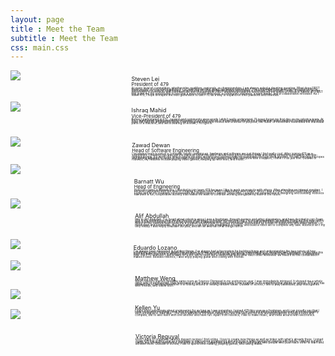 ```yaml
---
layout: page
title : Meet the Team
subtitle : Meet the Team
css: main.css
---
```


<div class="profilebox sectioncontent5">
    <div style="display: flex;">
        <div class="biocircle" style="width: 160%;">
            <img src="./steven.JPG" align="left">
        </div>
        <p class="biotext" style="font-size:0.65em; line-height:100%; margin-left:10%">Steven Lei<br>
            <small>President of 479</small>
            <br>
            <small style="font-size:0.5em; line-height:50%;">At every level of competition, whether it be qualifiers, regionals, or championships, I am always asked a daunting question: 
            What does FIRST mean to you? For me, participating in FTC over the last four years has meant opportunity. 
            The competition has given me the opportunity to demonstrate my love for engineering, whether that be through the cardboard prototypes or intricate CAD designs I make. 
            It has given me the opportunity to contribute and communicate with thousands of FIRST students around the world beyond the scope of robotics. 
            Above all, FIRST has given me the opportunity to become a more holistic individual: a community volunteer, a team leader, and a collaborative innovator. 
            As I leave 479, I hope to inspire the next generation to use FTC as a way to expand on their passions and interests.
            </small>
        </p>
    </div>
    <div style="display: flex; margin-top: 0%">
        <div class="biocircle" style="width: 95%;">
            <img src="./ish.png" align="left">
        </div>
        <p class="biotext" style="font-size:0.65em; line-height:100%; margin-left:10.5%">Ishraq Mahid<br> 
            <small>Vice-President of 479</small>
            <br>
            <small style="font-size:0.5em; line-height:50%;">Before I participated in FTC, passion and community were words I didn’t really understand. 
            I’ll never forget my first day on my robotics team. 
            At first I watched as teammates worked together to screw in pieces of a mechanism and as the programmer typed away on his laptop 
            while others reset the field for another test drive. 
            Everything and everyone moved with a sense of purpose; the flutter of movement resembled the individual parts of a machine, and like a bearing on a shaft,
             I fit right in.
            </small>
        </p>
    </div>
    <div style="display: flex; margin-top: 2%">
        <div class="biocircle" style="width: 120%;">
            <img src="./Zawad2.JPG" align="left">
        </div>
        <p class="biotext" style="font-size:0.65em; line-height:100%; margin-left:11.5%">Zawad Dewan<br> 
            <small>Head of Software Engineering</small>
            <br>
            <small style="font-size:0.5em; line-height:50%;">I've always been a sort of a computer fanatic growing up, hardware and software are just things I find really cool. 
            After joining 479 as a sophomore, I realized this was just the place to foster the skills I would need going forward while also doing something enjoyable
            with like-minded people. It's worth the time to spend the time working and learning with my teammates through thick and thin. 
            I'm still learning the ropes and getting adjusted to being on the team now that school is in person, but with everyone else's support, I think I'll do just fine. 
            Outside of robotics, my hobbies include playing video games, keeping up with tech, and music.
            </small>
        </p>
    </div>
    <div style="display: flex; margin-top: 2%">
        <div class="biocircle" style="width: 105%">
            <img src="./Barnatt.JPG" align="left" style="margin-top:-10%; margin-bottom:-40%">
        </div>
        <p class="biotext" style="font-size:0.65em; line-height:100%; margin-left:11%">Barnatt Wu<br> 
            <small>Head of Engineering</small>
            <br>
            <small style="font-size:0.5em; line-height:50%;">Hello! My name is Barnatt Wu. I decided to join team 479 because I like to work on projects with others. 
            After attending an interest meeting, I became captivated with the idea of creating a unique robot while collaborating with others. 
            Since I was a child, I loved to build things with Legos and let my creativity run loose with the limited blocks I owned. 
            Since then, I sought out experiences in  designing and building. 
            Robotics has been a fun, cooperative activity that makes me want to continue working alongside my team in the future.
            </small>
        </p>
    </div>
    <div style="display: flex; margin-top: 2%">
        <div class="biocircle" style="width: 160%">
            <img src="./Alif.JPG" align="left" style="margin-top:-10%; margin-bottom:-40%">
        </div>
        <p class="biotext" style="font-size:0.65em; line-height:100%; margin-left:10.5%">Alif Abdullah<br> 
            <small style="font-size:0.5em; line-height:50%;">Hi! I'm Alif Abdullah. I've heard about robotics since I was a freshman, through posters and other classmates, 
            and have decided to join Team 479 in my sophomore year. As the Director of Strategy, I continue to love this club. 
            I'm socially awkward, so initially trying out this new hobby with a bunch of people I don't know seemed like a daunting task. 
            Yet, doing so gave me one of the best activities I've ever been a part of. Being on the robotics team gives me a creative environment to express my ideas,
            surrounded by a team of supporting and smart people. I'm more open and expressive, in a place where I can bring my imagination to reality, 
            and build a robot set to complete any task. Robotics isn't my only hobby. 
            I also enjoy Brazilian Jiu-jitsu, and am an avid fan of all things horror
            </small>
        </p>
    </div>
    <div style="display: flex; margin-top: 2%">
        <div class="biocircle" style="width: 125%">
            <img src="./Eduardo.JPG" align="left">
        </div>
        <p class="biotext" style="font-size:0.65em; line-height:100%; margin-left:11%">Eduardo Lozano<br> 
            <small style="font-size:0.5em; line-height:50%;">I've always been interested in building things. 
            I've always had a fascination for building things and understanding the true nature of how something works. 
            Robotics allows this ambition to foster and allows me to build my understanding of designing and software. 
            I really love this team because everyone is willing to learn and teach. 
            There isn't a single day where I don't have some form of self-realization of something new. 
            Our FTC team isn't just a team for a bot, we're more like a family that looks after each other whenever we need it so the combination makes it best. 
            Besides robotics, I also enjoy playing guitar and coding with friends.
            </small>
        </p>
    </div>
    <div style="display: flex; margin-top: 2%">
        <div class="biocircle" style="width: 95%">
            <img src="./Matthew Good.JPG" align="left" style="margin-top:-10%; margin-bottom:-40%">
        </div>
        <p class="biotext" style="font-size:0.65em; line-height:100%; margin-left:9.5%">Matthew Weng<br> 
            <small style="font-size:0.5em; line-height:50%;">When robotics started using the same room as Science Olympiad in my sophomore year, I was immediately intrigued. 
            It showed me a whole other side of engineering. I am fascinated at how these complicated parts come together to do something that seems so simple.
            479 also has allowed me to be myself whether it is fooling around or testing random ideas. 
            Outside of school, I like to play basketball, play videogames with friends, and follow tech.
            </small>
        </p>
    </div>
    <div style="display: flex; margin-top: 2%">
        <div class="biocircle" style="width: 115%">
            <img src="./Kellen.JPG" align="left" style="margin-top:-10%; margin-bottom:-40%; margin-right:15%">
        </div>
        <p class="biotext" style="font-size:0.65em; line-height:100%; margin-left:9.5%">Kellen Yu<br> 
            <small style="font-size:0.5em; line-height:50%;">I have been passionate about engineering for as long as I can remember. I joined 479 this year as a freshman, 
            and I can proudly say that I have no regrets in joining! I love how the general attitude of this team is to first try an idea out before judging it 
            as there is not necessarily such a thing as a "bad idea". The open attitude of the team makes you feel that you are not only working together to build 
            a robot and compete, but to also learn with one another and have fun. Apart from robotics, I like to make music, and mess around with electronics.
            </small>
        </p>
    </div>
    <div style="display: flex; margin-top: 2%">
        <div class="biocircle" style="width: 110%">
            <img src="./Victoria.JPG" style="margin-top:-20%; margin-bottom:-30%">
        </div>
        <p class="biotext" style="font-size:0.65em; line-height:100%; margin-left:9.5%">Victoria Reguyal<br> 
            <small style="font-size:0.5em; line-height:50%;">From Legos to origami to random dessert recipes I find online, I love to create new things as well as tinker with what's already there.
            I joined Team 479 this school year as a freshman to learn about engineering and electronics while having fun playing with robots. 
            I started out with hardly any relevant experience, but while in robotics, I have been a part of a warm community with people who push each other to learn and achieve more. 
            Outside of school, I like to spend time reading, playing games, and taking walks..
            </small>
        </p>
    </div>
</div>



